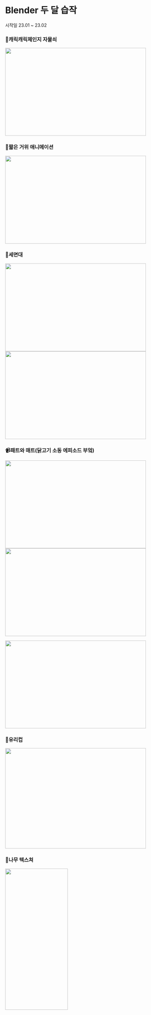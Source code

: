 # Blender 두 달 습작
시작일 23.01 ~ 23.02 

### :closed_lock_with_key:캐릭캐릭체인지 자물쇠
<img src = https://user-images.githubusercontent.com/65931605/222875149-9b125af8-5342-4dc3-ab8e-4d1bbb853b13.gif height=280 width=450>

### :chicken:짧은 거위 애니메이션
<img src = https://user-images.githubusercontent.com/65931605/222875148-b83a245e-a116-4f8d-a8ea-0524f7f957d9.gif height=280 width=450>

### :shower:세면대
<img src = https://user-images.githubusercontent.com/65931605/222875142-f9e72c48-2d3e-4dda-ae9a-c600c687efa1.png height=280 width=450> <img src = https://user-images.githubusercontent.com/65931605/222875144-cbdda910-302a-4475-8468-2b8c63534bcf.png height=280 width=450>

### :video_camera:패트와 매트(닭고기 소동 에피소드 부엌)
<img src = https://user-images.githubusercontent.com/65931605/222875259-13496922-fc55-4568-8899-433bccc6e504.png height=280 width=450> <img src = https://user-images.githubusercontent.com/65931605/222875258-75619076-d7b6-4a18-99d7-0aef1612a8e5.png height=280 width=450>

<img src = https://user-images.githubusercontent.com/65931605/222875256-6a5f9993-6b0a-407b-b907-9f86e26718dc.png height=280 width=450> 

### :tropical_drink:유리컵
<img src = https://user-images.githubusercontent.com/65931605/222875146-177eb09d-26a5-4e5e-ae4e-2c828a2600c7.png height=320 width=450>

### :deciduous_tree:나무 텍스쳐
<img src = https://user-images.githubusercontent.com/65931605/222875157-9ad12d1d-0f1b-426e-a46d-70ea2e8517ca.png height=450 width=200>
